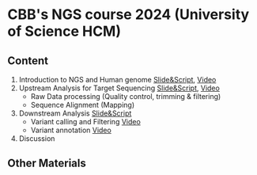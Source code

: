 # CBB's NGS course 2024 (University of Science HCM)

## Content

1. Introduction to NGS and Human genome [Slide&Script](/home/duydao/CBBNGS2024/01_Intro_NGS_Human_Genome), [Video](https://www.youtube.com/watch?v=j3A6jTiLlDo&list=PLXtgXP89Tyn92OdScNIYBUBI8DNCFCCN4&index=1)
2. Upstream Analysis for Target Sequencing [Slide&Script](/home/duydao/CBBNGS2024/02_Upstream), [Video](https://www.youtube.com/watch?v=ZqmkzgHgUuM&list=PLXtgXP89Tyn92OdScNIYBUBI8DNCFCCN4&index=5)
   - Raw Data processing (Quality control, trimming & filtering)
   - Sequence Alignment (Mapping)
3. Downstream Analysis [Slide&Script](03_Downstream/)
   - Variant calling and Filtering [Video](https://www.youtube.com/watch?v=2-Fzd0yiv0M&list=PLXtgXP89Tyn92OdScNIYBUBI8DNCFCCN4&index=6)
   - Variant annotation [Video](https://www.youtube.com/watch?v=Q7JWzrBJc48&list=PLXtgXP89Tyn92OdScNIYBUBI8DNCFCCN4&index=8)
4. Discussion

## Other Materials
